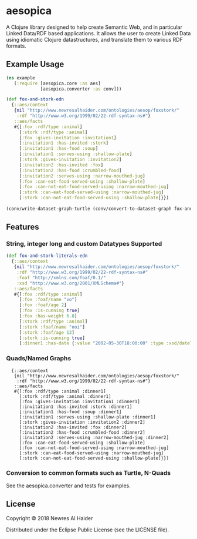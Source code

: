 # aesopica

A Clojure library designed to help create Semantic Web, and in particular Linked Data/RDF based applications. 
It allows the user to create Linked Data using idiomatic Clojure datastructures, and translate them to various RDF formats.

## Example Usage


```clojure
(ns example
   (:require [aesopica.core :as aes]
             [aesopica.converter :as conv]))

(def fox-and-stork-edn
  {::aes/context
   {nil "http://www.newresalhaider.com/ontologies/aesop/foxstork/"
    :rdf "http://www.w3.org/1999/02/22-rdf-syntax-ns#"}
   ::aes/facts
   #{[:fox :rdf/type :animal]
     [:stork :rdf/type :animal]
     [:fox :gives-invitation :invitation1]
     [:invitation1 :has-invited :stork]
     [:invitation1 :has-food :soup]
     [:invitation1 :serves-using :shallow-plate]
     [:stork :gives-invitation :invitation2]
     [:invitation2 :has-invited :fox]
     [:invitation2 :has-food :crumbled-food]
     [:invitation2 :serves-using :narrow-mouthed-jug]
     [:fox :can-eat-food-served-using :shallow-plate]
     [:fox :can-not-eat-food-served-using :narrow-mouthed-jug]
     [:stork :can-eat-food-served-using :narrow-mouthed-jug]
     [:stork :can-not-eat-food-served-using :shallow-plate]}})
  
(conv/write-dataset-graph-turtle (conv/convert-to-dataset-graph fox-and-stork-edn))
```
## Features

### String, integer long and custom Datatypes Supported

```clojure
(def fox-and-stork-literals-edn
  {::aes/context
   {nil "http://www.newresalhaider.com/ontologies/aesop/foxstork/"
    :rdf "http://www.w3.org/1999/02/22-rdf-syntax-ns#"
    :foaf "http://xmlns.com/foaf/0.1/"
    :xsd "http://www.w3.org/2001/XMLSchema#"}
   ::aes/facts
   #{[:fox :rdf/type :animal]
     [:fox :foaf/name "vo"]
     [:fox :foaf/age 2]
     [:fox :is-cunning true]
     [:fox :has-weight 6.8]
     [:stork :rdf/type :animal]
     [:stork :foaf/name "ooi"]
     [:stork :foaf/age 13]
     [:stork :is-cunning true]
     [:dinner1 :has-date {:value "2002-05-30T18:00:00" :type :xsd/dateTime}]}})
```
### Quads/Named Graphs


```clojure(def fox-and-stork-reif-edn
  {::aes/context
   {nil "http://www.newresalhaider.com/ontologies/aesop/foxstork/"
    :rdf "http://www.w3.org/1999/02/22-rdf-syntax-ns#"}
   ::aes/facts
   #{[:fox :rdf/type :animal :dinner1]
     [:stork :rdf/type :animal :dinner1]
     [:fox :gives-invitation :invitation1 :dinner1]
     [:invitation1 :has-invited :stork :dinner1]
     [:invitation1 :has-food :soup :dinner1]
     [:invitation1 :serves-using :shallow-plate :dinner1]
     [:stork :gives-invitation :invitation2 :dinner2]
     [:invitation2 :has-invited :fox :dinner2]
     [:invitation2 :has-food :crumbled-food :dinner2]
     [:invitation2 :serves-using :narrow-mouthed-jug :dinner2]
     [:fox :can-eat-food-served-using :shallow-plate]
     [:fox :can-not-eat-food-served-using :narrow-mouthed-jug]
     [:stork :can-eat-food-served-using :narrow-mouthed-jug]
     [:stork :can-not-eat-food-served-using :shallow-plate]}})
```

### Conversion to common formats such as Turtle, N-Quads

See the aesopica.converter and tests for examples.

## License

Copyright © 2018 Newres Al Haider

Distributed under the Eclipse Public License (see the LICENSE file). 
